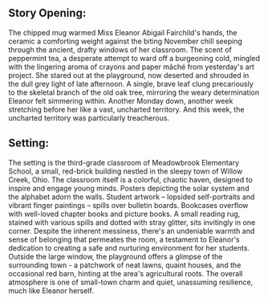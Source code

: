 ## Story Opening:

The chipped mug warmed Miss Eleanor Abigail Fairchild's hands, the ceramic a comforting weight against the biting November chill seeping through the ancient, drafty windows of her classroom. The scent of peppermint tea, a desperate attempt to ward off a burgeoning cold, mingled with the lingering aroma of crayons and paper mâché from yesterday's art project. She stared out at the playground, now deserted and shrouded in the dull grey light of late afternoon. A single, brave leaf clung precariously to the skeletal branch of the old oak tree, mirroring the weary determination Eleanor felt simmering within. Another Monday down, another week stretching before her like a vast, uncharted territory. And this week, the uncharted territory was particularly treacherous.

## Setting:

The setting is the third-grade classroom of Meadowbrook Elementary School, a small, red-brick building nestled in the sleepy town of Willow Creek, Ohio. The classroom itself is a colorful, chaotic haven, designed to inspire and engage young minds. Posters depicting the solar system and the alphabet adorn the walls. Student artwork – lopsided self-portraits and vibrant finger paintings – spills over bulletin boards. Bookcases overflow with well-loved chapter books and picture books. A small reading rug, stained with various spills and dotted with stray glitter, sits invitingly in one corner. Despite the inherent messiness, there's an undeniable warmth and sense of belonging that permeates the room, a testament to Eleanor's dedication to creating a safe and nurturing environment for her students. Outside the large window, the playground offers a glimpse of the surrounding town - a patchwork of neat lawns, quaint houses, and the occasional red barn, hinting at the area's agricultural roots. The overall atmosphere is one of small-town charm and quiet, unassuming resilience, much like Eleanor herself.
